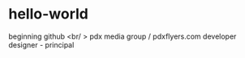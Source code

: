 # hello-world
beginning github <br/ >
pdx media group / pdxflyers.com developer designer - principal 
